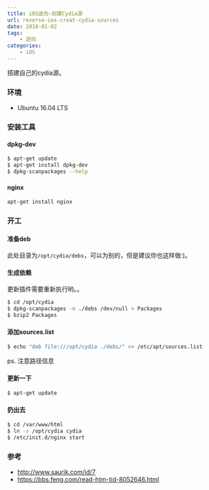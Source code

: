 ```yaml
---
title: iOS逆向-创建Cydia源
url: reverse-ios-creat-cydia-sources
date: 2018-01-02
tags: 
    - 逆向
categories:
    - iOS
---
```


搭建自己的cydia源。

<!--more-->

### 环境

- Ubuntu 16.04 LTS

### 安装工具

#### dpkg-dev
```sh
$ apt-get update
$ apt-get install dpkg-dev
$ dpkg-scanpackages --help
```

#### nginx
```sh
apt-get install nginx
```

### 开工

#### 准备deb

此处目录为`/opt/cydia/debs`，可以为别的，但是建议你也这样做:)。

#### 生成依赖

更新插件需要重新执行哟。。

```sh
$ cd /opt/cydia
$ dpkg-scanpackages -m ./debs /dev/null > Packages
$ bzip2 Packages
```

#### 添加sources.list

```sh
$ echo "deb file:///opt/cydia ./debs/" >> /etc/apt/sources.list
```

ps. 注意路径信息

#### 更新一下

```sh
$ apt-get update
```

#### 扔出去

```sh
$ cd /var/www/html
$ ln -s /opt/cydia cydia
$ /etc/init.d/nginx start
```

### 参考
- http://www.saurik.com/id/7
- https://bbs.feng.com/read-htm-tid-8052646.html